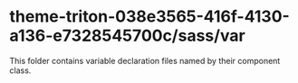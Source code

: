 # theme-triton-038e3565-416f-4130-a136-e7328545700c/sass/var

This folder contains variable declaration files named by their component class.
